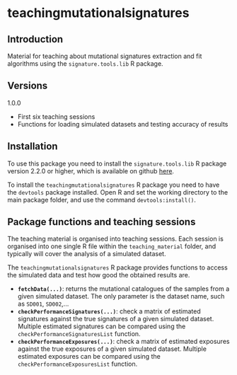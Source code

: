 # teachingmutationalsignatures


## Introduction

Material for teaching about  mutational signatures extraction and fit algorithms using the ```signature.tools.lib``` R package.

## Versions

1.0.0

- First six teaching sessions
- Functions for loading simulated datasets and testing accuracy of results


## Installation

To use this package you need to install the ```signature.tools.lib``` R package version 2.2.0 or higher, which is available on github [here](https://github.com/Nik-Zainal-Group/signature.tools.lib).

To install the ```teachingmutationalsignatures``` R package you need to have the ```devtools``` package installed.
Open R and set the working directory to the main package folder, and use the command ```devtools:install()```.

## Package functions and teaching sessions

The teaching material is organised into teaching sessions. Each session is organised into one single R file within the
```teaching_material``` folder, and typically will cover the analysis of a simulated dataset.

The ```teachingmutationalsignatures``` R package provides functions to access the simulated data and test how good
the obtained results are.

- **```fetchData(...)```**: returns the mutational catalogues of the samples from a given simulated dataset. 
The only parameter is the dataset name, such as ```SD001```, ```SD002```,... 
- **```checkPerformanceSignatures(...)```**: check a matrix of estimated signatures against the true signatures
of a given simulated dataset. Multiple estimated signatures can be compared using the ```checkPerformanceSignaturesList``` function.
- **```checkPerformanceExposures(...)```**: check a matrix of estimated exposures against the true exposures
of a given simulated dataset. Multiple estimated exposures can be compared using the ```checkPerformanceExposuresList``` function.
